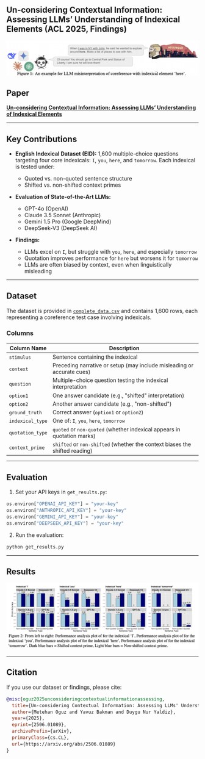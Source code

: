 ## Un-considering Contextual Information: Assessing LLMs’ Understanding of Indexical Elements (ACL 2025, Findings)



![Indexical Misinterpretation](./fig1.png)

## Paper

[**Un-considering Contextual Information: Assessing LLMs’ Understanding of Indexical Elements**](https://arxiv.org/abs/2506.01089)

---

## Key Contributions

* **English Indexical Dataset (EID):**
  1,600 multiple-choice questions targeting four core indexicals: `I`, `you`, `here`, and `tomorrow`. Each indexical is tested under:

  * Quoted vs. non-quoted sentence structure
  * Shifted vs. non-shifted context primes

* **Evaluation of State-of-the-Art LLMs:**

  * GPT-4o (OpenAI)
  * Claude 3.5 Sonnet (Anthropic)
  * Gemini 1.5 Pro (Google DeepMind)
  * DeepSeek-V3 (DeepSeek AI)

* **Findings:**

  * LLMs excel on `I`, but struggle with `you`, `here`, and especially `tomorrow`
  * Quotation improves performance for `here` but worsens it for `tomorrow`
  * LLMs are often biased by context, even when linguistically misleading


---

## Dataset

The dataset is provided in [`complete_data.csv`](./complete_data.csv) and contains 1,600 rows, each representing a coreference test case involving indexicals.

### Columns

| Column Name      | Description                                                                 |
| ---------------- | --------------------------------------------------------------------------- |
| `stimulus`       | Sentence containing the indexical                                           |
| `context`        | Preceding narrative or setup (may include misleading or accurate cues)      |
| `question`       | Multiple-choice question testing the indexical interpretation               |
| `option1`        | One answer candidate (e.g., "shifted" interpretation)                       |
| `option2`        | Another answer candidate (e.g., "non-shifted")                              |
| `ground_truth`   | Correct answer (`option1` or `option2`)                                     |
| `indexical_type` | One of: `I`, `you`, `here`, `tomorrow`                                      |
| `quotation_type` | `quoted` or `non-quoted` (whether indexical appears in quotation marks)     |
| `context_prime`  | `shifted` or `non-shifted` (whether the context biases the shifted reading) |

---

## Evaluation

1. Set your API keys in `get_results.py`:

```python
os.environ["OPENAI_API_KEY"] = "your-key"
os.environ["ANTHROPIC_API_KEY"] = "your-key"
os.environ["GEMINI_API_KEY"] = "your-key"
os.environ["DEEPSEEK_API_KEY"] = "your-key"
```

2. Run the evaluation:

```bash
python get_results.py
```

---

## Results

![Results Summary](./fig2.png)

---

## Citation

If you use our dataset or findings, please cite:

```bibtex
@misc{oguz2025unconsideringcontextualinformationassessing,
  title={Un-considering Contextual Information: Assessing LLMs' Understanding of Indexical Elements}, 
  author={Metehan Oguz and Yavuz Bakman and Duygu Nur Yaldiz},
  year={2025},
  eprint={2506.01089},
  archivePrefix={arXiv},
  primaryClass={cs.CL},
  url={https://arxiv.org/abs/2506.01089}
}
```


